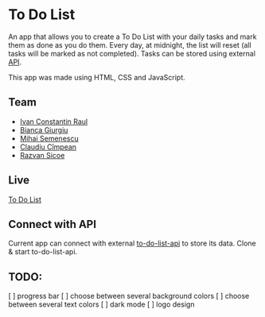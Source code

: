 # To Do List

An app that allows you to create a To Do List with your daily tasks and mark them as done as you do them. Every day, at midnight, the list will reset (all tasks will be marked as not completed). Tasks can be stored using external [API](#connect-with-api). 

This app was made using HTML, CSS and JavaScript. 

## Team

- [Ivan Constantin Raul](https://github.com/constantinraulivan)
- [Bianca Giurgiu](https://github.com/biancagrg)
- [Mihai Semenescu](https://github.com/dhseme)
- [Claudiu Cîmpean](https://github.com/claudiu1978/)
- [Razvan Sicoe](https://github.com/SicoeRazvan)

## Live

[To Do List](https://constantinraulivan.github.io/to-do-list/)

## Connect with API
Current app can connect with external [to-do-list-api](https://github.com/constantinraulivan/to-do-list-api) to store its data.
Clone & start to-do-list-api.

## TODO:
[ ] progress bar
[ ] choose between several background colors
[ ] choose between several text colors
[ ] dark mode
[ ] logo design
